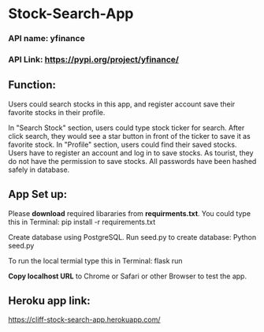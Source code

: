 # Stock-Search-App

### API name: yfinance
### API Link: https://pypi.org/project/yfinance/

## Function:
  Users could search stocks in this app, and register account save their favorite stocks in their profile.
  
  In "Search Stock" section, users could type stock ticker for search. After click search, they would see a star button in front of the ticker to save it as favorite stock.
  In "Profile" section, users could find their saved stocks.
  Users have to register an account and log in to save stocks. As tourist, they do not have the permission to save stocks. All passwords have been hashed safely in database.
  
## App Set up: 
Please **download** required libararies from **requirments.txt**. You could type this in Terminal: pip install -r requirements.txt

Create database using PostgreSQL. Run seed.py to create database: Python seed.py

To run the local termial type this in Terminal: flask run

**Copy localhost URL** to Chrome or Safari or other Browser to test the app.

## Heroku app link:
https://cliff-stock-search-app.herokuapp.com/
